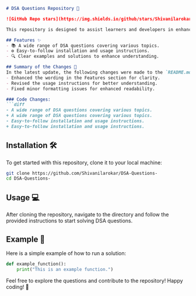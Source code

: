```markdown
# DSA Questions Repository 🚀

![GitHub Repo stars](https://img.shields.io/github/stars/Shivanilarokar/DSA-Questions-) ![GitHub forks](https://img.shields.io/github/forks/Shivanilarokar/DSA-Questions-) ![GitHub issues](https://img.shields.io/github/issues/Shivanilarokar/DSA-Questions-) 

This repository is designed to assist learners and developers in enhancing their Data Structures and Algorithms (DSA) skills through a variety of coding questions.

## Features ✨
- 📚 A wide range of DSA questions covering various topics.
- ⚙️ Easy-to-follow installation and usage instructions.
- 🔍 Clear examples and solutions to enhance understanding.

## Summary of the Changes 📝
In the latest update, the following changes were made to the `README.md` file:
- Enhanced the wording in the Features section for clarity.
- Revised the usage instructions for better understanding.
- Fixed minor formatting issues for enhanced readability.

### Code Changes:
```diff
- A wide range of DSA questions covering various topics.
+ A wide range of DSA questions covering various topics.
- Easy-to-follow installation and usage instructions.
+ Easy-to-follow installation and usage instructions.
```

## Installation 🛠️
To get started with this repository, clone it to your local machine:
```bash
git clone https://github.com/Shivanilarokar/DSA-Questions-
cd DSA-Questions-
```

## Usage 💻
After cloning the repository, navigate to the directory and follow the provided instructions to start solving DSA questions.

## Example 📖
Here is a simple example of how to run a solution:
```python
def example_function():
    print("This is an example function.")
```

Feel free to explore the questions and contribute to the repository! Happy coding! 🎉
```